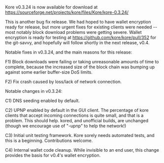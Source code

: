 Kore v0.3.24 is now available for download at
https://sourceforge.net/projects/kore/files/Kore/kore-0.3.24/

This is another bug fix release.  We had hoped to have wallet encryption ready for release, but more urgent fixes for existing clients were needed -- most notably block download problems were getting severe.  Wallet encryption is ready for testing at https://github.com/kore/kore/pull/352 for the git-savvy, and hopefully will follow shortly in the next release, v0.4.

Notable fixes in v0.3.24, and the main reasons for this release:

F1) Block downloads were failing or taking unreasonable amounts of time to complete, because the increased size of the block chain was bumping up against some earlier buffer-size DoS limits.

F2) Fix crash caused by loss/lack of network connection.

Notable changes in v0.3.24:

C1) DNS seeding enabled by default.

C2) UPNP enabled by default in the GUI client.  The percentage of kore clients that accept incoming connections is quite small, and that is a problem.  This should help.  kored, and unofficial builds, are unchanged (though we encourage use of "-upnp" to help the network!)

C3) Initial unit testing framework.  Kore sorely needs automated tests, and this is a beginning.  Contributions welcome.

C4) Internal wallet code cleanup.  While invisible to an end user, this change provides the basis for v0.4's wallet encryption.
